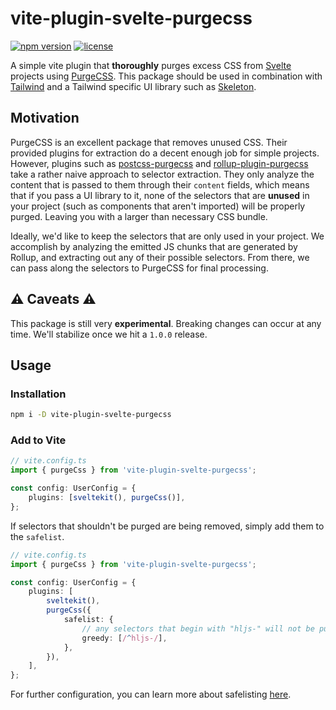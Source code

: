 # vite-plugin-svelte-purgecss

[![npm version](https://img.shields.io/npm/v/vite-plugin-svelte-purgecss?logo=npm&color=cb3837)](https://www.npmjs.com/package/vite-plugin-svelte-purgecss)
[![license](https://img.shields.io/badge/license-MIT-%23bada55)](https://github.com/AdrianGonz97/vite-plugin-svelte-purgecss/blob/main/LICENSE)

A simple vite plugin that **thoroughly** purges excess CSS from [Svelte](https://svelte.dev/) projects using [PurgeCSS](https://purgecss.com/). This package should be used in combination with [Tailwind](https://tailwindcss.com/) and a Tailwind specific UI library such as [Skeleton](https://skeleton.dev).

## Motivation

PurgeCSS is an excellent package that removes unused CSS. Their provided plugins for extraction do a decent enough job for simple projects. However, plugins such as [postcss-purgecss](https://github.com/FullHuman/purgecss/tree/main/packages/postcss-purgecss) and [rollup-plugin-purgecss](https://github.com/FullHuman/purgecss/tree/main/packages/rollup-plugin-purgecss) take a rather naive approach to selector extraction. They only analyze the content that is passed to them through their `content` fields, which means that if you pass a UI library to it, none of the selectors that are **unused** in your project (such as components that aren't imported) will be properly purged. Leaving you with a larger than necessary CSS bundle.

Ideally, we'd like to keep the selectors that are only used in your project. We accomplish by analyzing the emitted JS chunks that are generated by Rollup, and extracting out any of their possible selectors. From there, we can pass along the selectors to PurgeCSS for final processing.

## ⚠ Caveats ⚠

This package is still very **experimental**. Breaking changes can occur at any time. We'll stabilize once we hit a `1.0.0` release.

## Usage

### Installation

```bash
npm i -D vite-plugin-svelte-purgecss
```

### Add to Vite

```ts
// vite.config.ts
import { purgeCss } from 'vite-plugin-svelte-purgecss';

const config: UserConfig = {
	plugins: [sveltekit(), purgeCss()],
};
```

If selectors that shouldn't be purged are being removed, simply add them to the `safelist`.

```ts
// vite.config.ts
import { purgeCss } from 'vite-plugin-svelte-purgecss';

const config: UserConfig = {
	plugins: [
		sveltekit(),
		purgeCss({
			safelist: {
				// any selectors that begin with "hljs-" will not be purged
				greedy: [/^hljs-/],
			},
		}),
	],
};
```

For further configuration, you can learn more about safelisting [here](https://purgecss.com/configuration.html).
